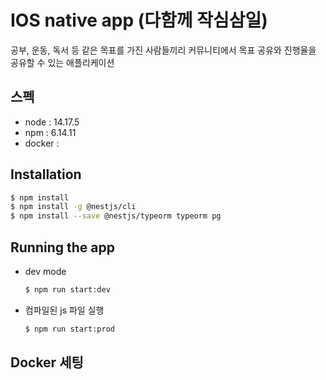 # IOS native app (다함께 작심삼일)
공부, 운동, 독서 등 같은 목표를 가진 사람들끼리 커뮤니티에서 목표 공유와 진행율을 공유할 수 있는 애플리케이션

## 스펙
- node : 14.17.5
- npm : 6.14.11
- docker : 

## Installation
```bash
$ npm install
$ npm install -g @nestjs/cli
$ npm install --save @nestjs/typeorm typeorm pg
```

## Running the app
* dev mode
  ```bash
  $ npm run start:dev
  ```
* 컴파일된 js 파일 실행
  ```bash
  $ npm run start:prod
  ```

## Docker 세팅
